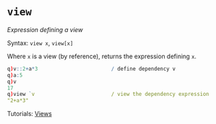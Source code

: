 # `view`





_Expression defining a view_

Syntax: `view x`, `view[x]`

Where `x` is a view (by reference), returns the expression defining `x`.

```q
q)v::2+a*3                        / define dependency v
q)a:5
q)v
17
q)view `v                         / view the dependency expression
"2+a*3"
```

<i class="far fa-hand-point-right"></i> 
Tutorials: [Views](../tutorials/views.md)


